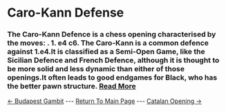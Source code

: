 # Caro-Kann Defense

### The Caro-Kann Defence is a chess opening characterised by the moves: . 1. e4 c6. The Caro-Kann is a common defence against 1.e4.It is classified as a Semi-Open Game, like the Sicilian Defence and French Defence, although it is thought to be more solid and less dynamic than either of those openings.It often leads to good endgames for Black, who has the better pawn structure.  [Read More](https://en.wikipedia.org/wiki/Caro–Kann_Defence)

[<- Budapest Gambit](BudapestGambit.md) --- [Return To Main Page](index.md) --- [Catalan Opening ->](CatalanOpening.md)